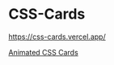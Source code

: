 # CSS-Cards
https://css-cards.vercel.app/

[Animated CSS Cards](https://fireship.io/lessons/css-cards-animated/)
